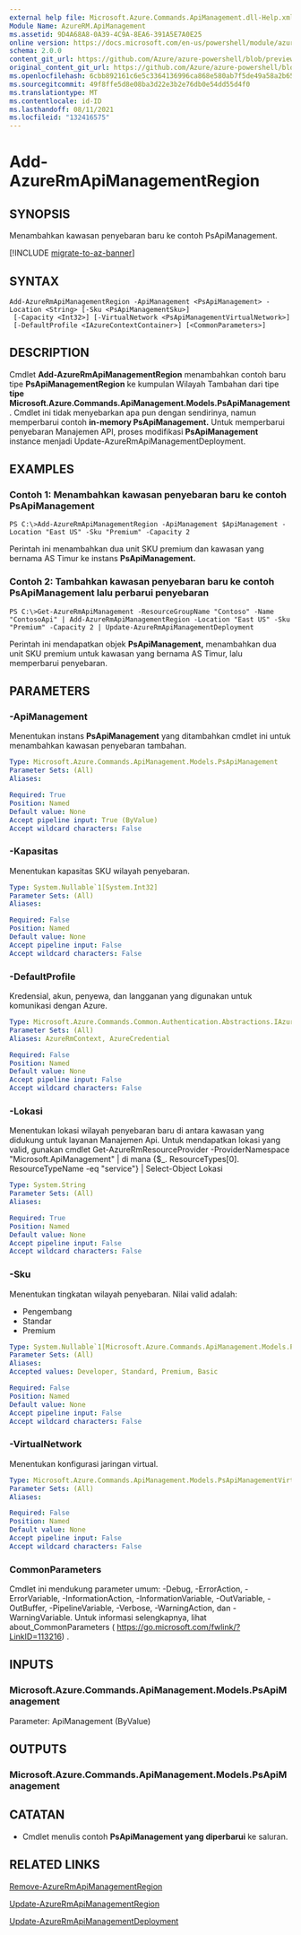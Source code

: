 ```yaml
---
external help file: Microsoft.Azure.Commands.ApiManagement.dll-Help.xml
Module Name: AzureRM.ApiManagement
ms.assetid: 9D4A68A8-0A39-4C9A-8EA6-391A5E7A0E25
online version: https://docs.microsoft.com/en-us/powershell/module/azurerm.apimanagement/add-azurermapimanagementregion
schema: 2.0.0
content_git_url: https://github.com/Azure/azure-powershell/blob/preview/src/ResourceManager/ApiManagement/Commands.ApiManagement/help/Add-AzureRmApiManagementRegion.md
original_content_git_url: https://github.com/Azure/azure-powershell/blob/preview/src/ResourceManager/ApiManagement/Commands.ApiManagement/help/Add-AzureRmApiManagementRegion.md
ms.openlocfilehash: 6cbb892161c6e5c3364136996ca868e580ab7f5de49a58a2b6567270a408fd51
ms.sourcegitcommit: 49f8ffe5d8e08ba3d22e3b2e76db0e54dd55d4f0
ms.translationtype: MT
ms.contentlocale: id-ID
ms.lasthandoff: 08/11/2021
ms.locfileid: "132416575"
---
```

# Add-AzureRmApiManagementRegion

## SYNOPSIS
Menambahkan kawasan penyebaran baru ke contoh PsApiManagement.

[!INCLUDE [migrate-to-az-banner](../../includes/migrate-to-az-banner.md)]

## SYNTAX

```
Add-AzureRmApiManagementRegion -ApiManagement <PsApiManagement> -Location <String> [-Sku <PsApiManagementSku>]
 [-Capacity <Int32>] [-VirtualNetwork <PsApiManagementVirtualNetwork>]
 [-DefaultProfile <IAzureContextContainer>] [<CommonParameters>]
```

## DESCRIPTION
Cmdlet **Add-AzureRmApiManagementRegion** menambahkan contoh baru tipe **PsApiManagementRegion** ke kumpulan Wilayah Tambahan dari tipe **tipe Microsoft.Azure.Commands.ApiManagement.Models.PsApiManagement**. 
Cmdlet ini tidak menyebarkan apa pun dengan sendirinya, namun memperbarui contoh **in-memory PsApiManagement.**
Untuk memperbarui penyebaran Manajemen API, proses modifikasi **PsApiManagement** instance menjadi Update-AzureRmApiManagementDeployment.

## EXAMPLES

### Contoh 1: Menambahkan kawasan penyebaran baru ke contoh PsApiManagement
```
PS C:\>Add-AzureRmApiManagementRegion -ApiManagement $ApiManagement -Location "East US" -Sku "Premium" -Capacity 2
```

Perintah ini menambahkan dua unit SKU premium dan kawasan yang bernama AS Timur ke instans **PsApiManagement.**

### Contoh 2: Tambahkan kawasan penyebaran baru ke contoh PsApiManagement lalu perbarui penyebaran
```
PS C:\>Get-AzureRmApiManagement -ResourceGroupName "Contoso" -Name "ContosoApi" | Add-AzureRmApiManagementRegion -Location "East US" -Sku "Premium" -Capacity 2 | Update-AzureRmApiManagementDeployment
```

Perintah ini mendapatkan objek **PsApiManagement,** menambahkan dua unit SKU premium untuk kawasan yang bernama AS Timur, lalu memperbarui penyebaran.

## PARAMETERS

### -ApiManagement
Menentukan instans **PsApiManagement** yang ditambahkan cmdlet ini untuk menambahkan kawasan penyebaran tambahan.

```yaml
Type: Microsoft.Azure.Commands.ApiManagement.Models.PsApiManagement
Parameter Sets: (All)
Aliases:

Required: True
Position: Named
Default value: None
Accept pipeline input: True (ByValue)
Accept wildcard characters: False
```

### -Kapasitas
Menentukan kapasitas SKU wilayah penyebaran.

```yaml
Type: System.Nullable`1[System.Int32]
Parameter Sets: (All)
Aliases:

Required: False
Position: Named
Default value: None
Accept pipeline input: False
Accept wildcard characters: False
```

### -DefaultProfile
Kredensial, akun, penyewa, dan langganan yang digunakan untuk komunikasi dengan Azure.

```yaml
Type: Microsoft.Azure.Commands.Common.Authentication.Abstractions.IAzureContextContainer
Parameter Sets: (All)
Aliases: AzureRmContext, AzureCredential

Required: False
Position: Named
Default value: None
Accept pipeline input: False
Accept wildcard characters: False
```

### -Lokasi
Menentukan lokasi wilayah penyebaran baru di antara kawasan yang didukung untuk layanan Manajemen Api.
Untuk mendapatkan lokasi yang valid, gunakan cmdlet Get-AzureRmResourceProvider -ProviderNamespace "Microsoft.ApiManagement" | di mana {$_. ResourceTypes[0]. ResourceTypeName -eq "service"} | Select-Object Lokasi

```yaml
Type: System.String
Parameter Sets: (All)
Aliases:

Required: True
Position: Named
Default value: None
Accept pipeline input: False
Accept wildcard characters: False
```

### -Sku
Menentukan tingkatan wilayah penyebaran.
Nilai valid adalah: 
- Pengembang
- Standar
- Premium

```yaml
Type: System.Nullable`1[Microsoft.Azure.Commands.ApiManagement.Models.PsApiManagementSku]
Parameter Sets: (All)
Aliases:
Accepted values: Developer, Standard, Premium, Basic

Required: False
Position: Named
Default value: None
Accept pipeline input: False
Accept wildcard characters: False
```

### -VirtualNetwork
Menentukan konfigurasi jaringan virtual.

```yaml
Type: Microsoft.Azure.Commands.ApiManagement.Models.PsApiManagementVirtualNetwork
Parameter Sets: (All)
Aliases:

Required: False
Position: Named
Default value: None
Accept pipeline input: False
Accept wildcard characters: False
```

### CommonParameters
Cmdlet ini mendukung parameter umum: -Debug, -ErrorAction, -ErrorVariable, -InformationAction, -InformationVariable, -OutVariable, -OutBuffer, -PipelineVariable, -Verbose, -WarningAction, dan -WarningVariable. Untuk informasi selengkapnya, lihat about_CommonParameters ( https://go.microsoft.com/fwlink/?LinkID=113216) .

## INPUTS

### Microsoft.Azure.Commands.ApiManagement.Models.PsApiManagement
Parameter: ApiManagement (ByValue)

## OUTPUTS

### Microsoft.Azure.Commands.ApiManagement.Models.PsApiManagement

## CATATAN
* Cmdlet menulis contoh **PsApiManagement yang diperbarui** ke saluran.

## RELATED LINKS

[Remove-AzureRmApiManagementRegion](./Remove-AzureRmApiManagementRegion.md)

[Update-AzureRmApiManagementRegion](./Update-AzureRmApiManagementRegion.md)

[Update-AzureRmApiManagementDeployment](./Update-AzureRmApiManagementDeployment.md)


